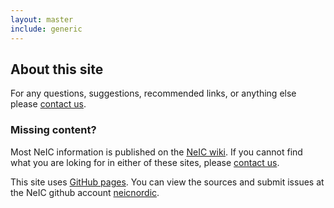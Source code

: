 ```yaml
---
layout: master
include: generic
---
```


## About this site

For any questions, suggestions, recommended links, or anything else please
[contact us](http://wiki.neic.no/wiki/Contact).

### Missing content?

Most NeIC information is published on the [NeIC wiki](http://wiki.neic.no). If
you cannot find what you are loking for in either of these sites, please
[contact us](http://wiki.neic.no/wiki/Contact).

This site uses [GitHub pages](https://pages.github.com/). You can view the
sources and submit issues at the NeIC github account
[neicnordic](https://github.com/neicnordic/).
